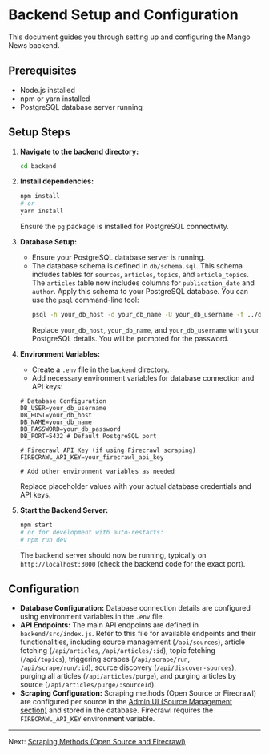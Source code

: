 # Backend Setup and Configuration

This document guides you through setting up and configuring the Mango News backend.

## Prerequisites

- Node.js installed
- npm or yarn installed
- PostgreSQL database server running

## Setup Steps

1.  **Navigate to the backend directory:**
    ```bash
    cd backend
    ```

2.  **Install dependencies:**
    ```bash
    npm install
    # or
    yarn install
    ```
    Ensure the `pg` package is installed for PostgreSQL connectivity.

3.  **Database Setup:**
    - Ensure your PostgreSQL database server is running.
    - The database schema is defined in `db/schema.sql`. This schema includes tables for `sources`, `articles`, `topics`, and `article_topics`. The `articles` table now includes columns for `publication_date` and `author`. Apply this schema to your PostgreSQL database. You can use the `psql` command-line tool:
      ```bash
      psql -h your_db_host -d your_db_name -U your_db_username -f ../db/schema.sql
      ```
      Replace `your_db_host`, `your_db_name`, and `your_db_username` with your PostgreSQL details. You will be prompted for the password.

4.  **Environment Variables:**
    - Create a `.env` file in the `backend` directory.
    - Add necessary environment variables for database connection and API keys:
    ```dotenv
    # Database Configuration
    DB_USER=your_db_username
    DB_HOST=your_db_host
    DB_NAME=your_db_name
    DB_PASSWORD=your_db_password
    DB_PORT=5432 # Default PostgreSQL port

    # Firecrawl API Key (if using Firecrawl scraping)
    FIRECRAWL_API_KEY=your_firecrawl_api_key

    # Add other environment variables as needed
    ```
    Replace placeholder values with your actual database credentials and API keys.

5.  **Start the Backend Server:**
    ```bash
    npm start
    # or for development with auto-restarts:
    # npm run dev
    ```
    The backend server should now be running, typically on `http://localhost:3000` (check the backend code for the exact port).

## Configuration

- **Database Configuration:** Database connection details are configured using environment variables in the `.env` file.
- **API Endpoints:** The main API endpoints are defined in `backend/src/index.js`. Refer to this file for available endpoints and their functionalities, including source management (`/api/sources`), article fetching (`/api/articles`, `/api/articles/:id`), topic fetching (`/api/topics`), triggering scrapes (`/api/scrape/run`, `/api/scrape/run/:id`), source discovery (`/api/discover-sources`), purging all articles (`/api/articles/purge`), and purging articles by source (`/api/articles/purge/:sourceId`).
- **Scraping Configuration:** Scraping methods (Open Source or Firecrawl) are configured per source in the [Admin UI (Source Management section)](admin-ui.md#source-management) and stored in the database. Firecrawl requires the `FIRECRAWL_API_KEY` environment variable.

---

Next: [Scraping Methods (Open Source and Firecrawl)](scraping-methods.md)
